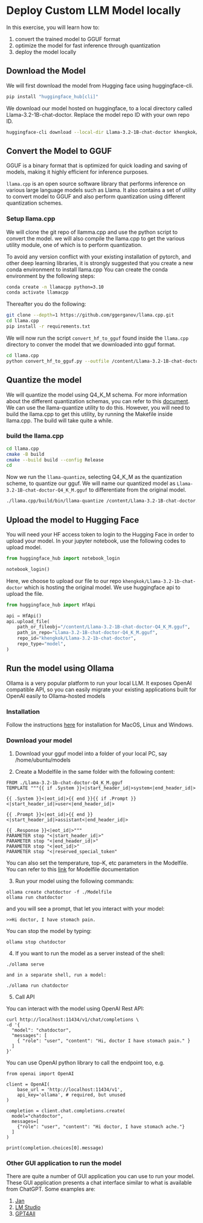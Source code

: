 # Deploy Custom LLM Model locally

In this exercise, you will learn how to:

1. convert the trained model to GGUF format
2. optimize the model for fast inference through quantization
3. deploy the model locally

## Download the Model

We will first download the model from Hugging face using huggingface-cli.


```bash
pip install "huggingface_hub[cli]"
```

We download our model hosted on huggingface, to a local directory called Llama-3.2-1B-chat-doctor. Replace the model repo ID with your own repo ID.

```bash
huggingface-cli download --local-dir Llama-3.2-1B-chat-doctor khengkok/Llama-3.2-1B-chat-doctor
```

## Convert the Model to GGUF

GGUF is a binary format that is optimized for quick loading and saving of models, making it highly efficient for inference purposes.

`llama.cpp` is an open source software library that performs inference on various large language models such as Llama. It also contains a set of utility to convert model to GGUF and also perform quantization using different quantization schemes.

### Setup llama.cpp

We will clone the git repo of llamma.cpp and use the python script to convert the model.
we will also compile the llama.cpp to get the various utility module, one of which is to perform quantization.

To avoid any version conflict with your existing installation of pytorch, and other deep learning libraries, it is strongly suggested that you create a new conda environment to install llama.cpp
You can create the conda environment by the following steps:

```bash
conda create -n llamacpp python=3.10
conda activate llamacpp 
```

Thereafter you do the following: 

```bash
git clone --depth=1 https://github.com/ggerganov/llama.cpp.git
cd llama.cpp
pip install -r requirements.txt
```

We will now run the script `convert_hf_to_gguf` found inside the `llama.cpp` directory to conver the model that we downloaded into gguf format.


```bash
cd llama.cpp
python convert_hf_to_gguf.py --outfile /content/Llama-3.2-1B-chat-doctor.gguf /content/Llama-3.2-1B-chat-doctor
```

## Quantize the model

We will quantize the model using Q4_K_M schema.  For more information about the different quantization schemas, you can refer to this [document](https://github.com/ggerganov/llama.cpp/blob/master/examples/quantize/README.md).
We can use the llama-quantize utility to do this. However, you will need to build the llama.cpp to get this utility, by running the Makefile inside llama.cpp. The build will take quite a while.


### build the llama.cpp

```bash
cd llama.cpp
cmake -B build
cmake --build build --config Release
cd 
```

Now we run the `llama-quantize`, selecting Q4_K_M as the quantization scheme, to quantize our gguf. We will name our quantized model as `Llama-3.2-1B-chat-doctor-Q4_K_M.gguf` to differentiate from the original model.


```bash
./llama.cpp/build/bin/llama-quantize /content/Llama-3.2-1B-chat-doctor.gguf  /content/Llama-3.2-1B-chat-doctor-Q4_K_M.gguf Q4_K_M
```

## Upload the model to Hugging Face

You will need your HF access token to login to the Hugging Face in order to upload your model.
In your jupyter notebook, use the following codes to upload model.

```python
from huggingface_hub import notebook_login

notebook_login()
```

Here, we choose to upload our file to our repo `khengkok/Llama-3.2-1b-chat-doctor` which is hosting the original model. We use huggingface api to upload the file.


```python
from huggingface_hub import HfApi

api = HfApi()
api.upload_file(
    path_or_fileobj="/content/Llama-3.2-1B-chat-doctor-Q4_K_M.gguf",
    path_in_repo="Llama-3.2-1B-chat-doctor-Q4_K_M.gguf",
    repo_id="khengkok/Llama-3.2-1b-chat-doctor",
    repo_type="model",
)

```

## Run the model using Ollama   

Ollama is a very popular platform to run your local LLM. It exposes OpenAI compatible API, so you can easily migrate your existing applications built for OpenAI easily to Ollama-hosted models


### Installation

Follow the instructions [here](https://github.com/ollama/ollama/tree/main) for installation for MacOS, Linux and Windows.


### Download your model

1. Download your gguf model into a folder of your local PC, say /home/ubuntu/models

2. Create a Modelfile in the same folder with the following content:

```
FROM ./Llama-3.2-1b-chat-doctor-Q4_K_M.gguf
TEMPLATE """{{ if .System }}<|start_header_id|>system<|end_header_id|>

{{ .System }}<|eot_id|>{{ end }}{{ if .Prompt }}<|start_header_id|>user<|end_header_id|>

{{ .Prompt }}<|eot_id|>{{ end }}<|start_header_id|>assistant<|end_header_id|>

{{ .Response }}<|eot_id|>"""
PARAMETER stop "<|start_header_id|>"
PARAMETER stop "<|end_header_id|>"
PARAMETER stop "<|eot_id|>"
PARAMETER stop "<|reserved_special_token"
```

You can also set the temperature, top-K, etc parameters in the Modelfile. You can refer to this [link](https://github.com/ollama/ollama/blob/main/docs/modelfile.md)  for Modelfile documentation

3. Run your model using the following commands:

```
ollama create chatdoctor -f ./Modelfile
ollama run chatdoctor
```

and you will see a prompt, that let you interact with your model:

```
>>Hi doctor, I have stomach pain.
```

You can stop the model by typing:

```
ollama stop chatdoctor
```

4. If you want to run the model as a server instead of the shell:

```
./ollama serve

and in a separate shell, run a model:

./ollama run chatdoctor

```

5. Call API

You can interact with the model using OpenAI Rest API:

```
curl http://localhost:11434/v1/chat/completions \
-d '{
  "model": "chatdoctor",
  "messages": [
    { "role": "user", "content": "Hi, doctor I have stomach pain." }
  ]
}'
```

You can use OpenAI python library to call the endpoint too, e.g.

```
from openai import OpenAI

client = OpenAI(
    base_url = 'http://localhost:11434/v1',
    api_key='ollama', # required, but unused
)

completion = client.chat.completions.create(
  model="chatdoctor",
  messages=[
    {"role": "user", "content": "Hi doctor, I have stomach ache."}
  ]
)

print(completion.choices[0].message)
```



### Other GUI application to run the model

There are quite a number of GUI application you can use to run your model. These GUI application presents a chat interface similar to what is available from ChatGPT.  Some examples are:
1. [Jan](https://jan.ai/)
2. [LM Studio](https://lmstudio.ai/)
3. [GPT4All](https://www.nomic.ai/gpt4all)
